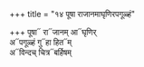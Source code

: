 +++
title = "१४ पूषा राजानमाघृणिरपगूळ्हं"

+++
पूषा᳓ रा᳓जानम् आ᳓घृणिर्  
अ᳓पगूळ्हं गु᳓हा हित᳓म्  
अ᳓विन्दच् चित्र᳓बर्हिषम्